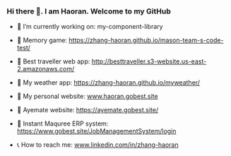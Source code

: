 ### Hi there 👋. I am Haoran. Welcome to my GitHub
- 🌱 I’m currently working on: my-component-library 

- 📌 Memory game: https://zhang-haoran.github.io/mason-team-s-code-test/
- 📌 Best traveller web app: http://besttraveller.s3-website.us-east-2.amazonaws.com/
- 📌 My weather app: https://zhang-haoran.github.io/myweather/
- 📌 My personal website: www.haoran.gobest.site
- 📌 Ayemate website: https://ayemate.gobest.site/
- 📌 Instant Maquree ERP system: https://www.gobest.site/JobManagementSystem/login

- 📞 How to reach me: www.linkedin.com/in/zhang-haoran
